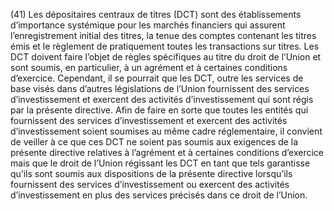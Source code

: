 (41) Les dépositaires centraux de titres (DCT) sont des établissements d’importance systémique pour les marchés financiers qui assurent l’enregistrement initial des titres, la tenue des comptes contenant les titres émis et le règlement de pratiquement toutes les transactions sur titres. Les DCT doivent faire l’objet de règles spécifiques au titre du droit de l’Union et sont soumis, en particulier, à un agrément et à certaines conditions d’exercice. Cependant, il se pourrait que les DCT, outre les services de base visés dans d’autres législations de l’Union fournissent des services d’investissement et exercent des activités d’investissement qui sont régis par la présente directive. Afin de faire en sorte que toutes les entités qui fournissent des services d’investissement et exercent des activités d’investissement soient soumises au même cadre réglementaire, il convient de veiller à ce que ces DCT ne soient pas soumis aux exigences de la présente directive relatives à l’agrément et à certaines conditions d’exercice mais que le droit de l’Union régissant les DCT en tant que tels garantisse qu’ils sont soumis aux dispositions de la présente directive lorsqu’ils fournissent des services d’investissement ou exercent des activités d’investissement en plus des services précisés dans ce droit de l’Union.
